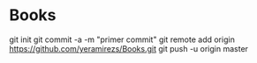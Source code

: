 Books
=====
git init
git commit -a -m "primer commit"
git remote add origin https://github.com/yeramirezs/Books.git
git push -u origin master
